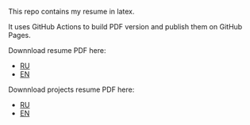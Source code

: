 This repo contains my resume in latex.

It uses GitHub Actions to build PDF version and publish them on GitHub Pages.

Downnload resume PDF here:
- [RU](https://rame0.github.io/resume-latex/resume_ru.pdf)
- [EN](https://rame0.github.io/resume-latex/resume_en.pdf)


Downnload projects resume PDF here:
- [RU](https://rame0.github.io/resume-latex/projects_ru.pdf)
- [EN](https://rame0.github.io/resume-latex/projects_en.pdf)
